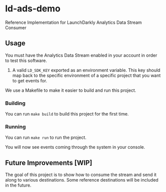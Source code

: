 # ld-ads-demo

Reference Implementation for LaunchDarkly Analytics Data Stream Consumer

## Usage 

You must have the Analytics Data Stream enabled in your account in order to
test this software. 

1. A valid `LD_SDK_KEY` exported as an environment variable. This key should 
map back to the specific environment of a specific project that you want to 
get events for. 

We use a Makefile to make it easier to build and run this project. 

### Building 

You can run `make build` to build this project for the first time. 

### Running 

You can run `make run` to run the project. 

You will now see events coming through the system in your console. 

## Future Improvements [WIP]

The goal of this project is to show how to consume the stream and send it 
along to various destinations. Some reference destinations will be included 
in the future. 